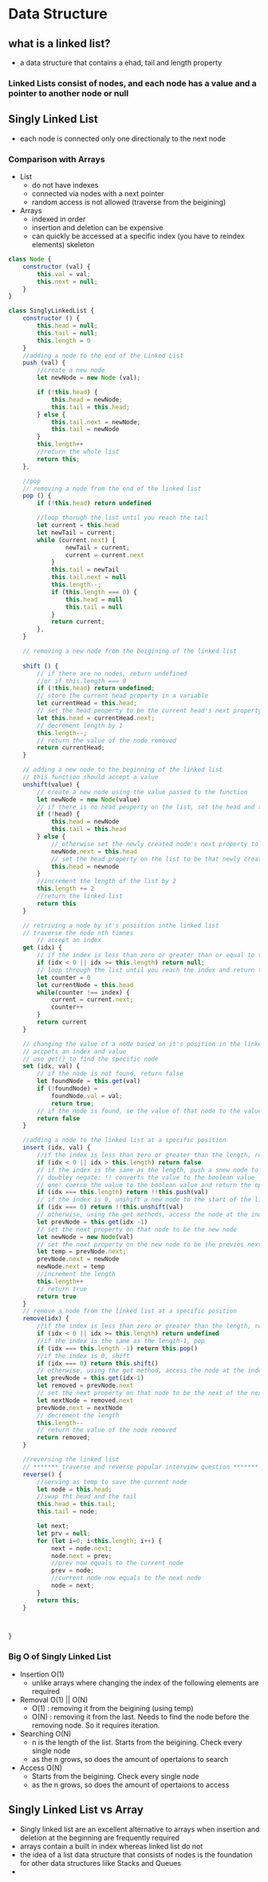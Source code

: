 # Data Structure 

## what is a linked list?
- a data structure that contains a ehad, tail and length property

### Linked Lists consist of nodes, and each node has a value and a pointer to another node or null

## Singly Linked List
- each node is connected only one directionaly to the next node

### Comparison with Arrays 
- List
    - do not have indexes
    - connected via nodes with a next pointer
    - random access is not allowed (traverse from the beigining)
- Arrays
    - indexed in order
    - insertion and deletion can be expensive
    - can quickly be accessed at a specific index (you have to reindex elements)
skeleton

```JavaScript
class Node {
    constructor (val) {
        this.val = val;
        this.next = null;
    }
}

class SinglyLinkedList {
    constructor () {
        this.head = null;
        this.tail = null;
        this.length = 0
    }
    //adding a node to the end of the Linked List
    push (val) {
        //create a new node
        let newNode = new Node (val);

        if (!this.head) {
            this.head = newNode;
            this.tail = this.head;
        } else {
            this.tail.next = newNode;
            this.tail = newNode
        }
        this.length++
        //return the whole list 
        return this;
    },

    //pop
    // removing a node from the end of the linked list
    pop () {
        if (!this.head) return undefined 

        //loop thorugh the list until you reach the tail 
        let current = this.head
        let newTail = current; 
        while (current.next) {
                newTail = current;
                current = current.next
            }
            this.tail = newTail
            this.tail.next = null 
            this.length--;
            if (this.length === 0) {
                this.head = null
                this.tail = null
            }
            return current;
        },
    }

    // removing a new node from the beigining of the linked list 
    
    shift () {
        // if there are no nodes, return undefined
        //or if this.length === 0
        if (!this.head) return undefined;
        // store the current head property in a variable
        let currentHead = this.head;
        // set the head peoperty to be the current head's next property 
        let this.head = currentHead.next;
        // decrement length by 1
        this.length--;
        // return the value of the node removed 
        return currentHead;
    }

    // adding a new node to the beginning of the linked list
    // this function should accept a value
    unshift(value) {
        // create a new node using the value passed to the function
        let newNode = new Node(value)
        // if there is no head peoperty on the list, set the head and tail to be the newly created node
        if (!head) {
            this.head = newNode
            this.tail = this.head
        } else {
            // otherwise set the newly created node's next property to be the current head property on the list 
            newNode.next = this.head
            // set the head property on the list to be that newly created node
            this.head = newnode
        }
        //increment the length of the list by 2
        this.length += 2
        //return the linked list 
        return this
    }

    // retriving a node by it's posiition inthe linked list
    // traverse the node nth timnes 
        // accept an index
    get (idx) {
        // if the index is less than zero or greater than or equal to the length of the list, return null
        if (idx < 0 || idx >= this.length) return null;
        // loop through the list until you reach the index and return the node at that specific index 
        let counter = 0
        let currentNode = this.head
        while(counter !== index) {
            current = current.next;
            counter++
        }
        return current 
    }

    // changing the value of a node based on it's position in the linked list 
    // accpets an index and value 
    // use get() to find the specific node
    set (idx, val) {
        // if the node is not found, return false
        let foundNode = this.get(val)
        if (!foundNode) = 
            foundNode.val = val;
            return true;
        // if the node is found, se the value of that node to the value passed to the function and return true 
        return false
    }

    //adding a node to the linked list at a specific position
    insert (idx, val) {
        //if the index is less than zero or greater than the length, return false 
        if (idx < 0 || idx > this.length) return false
        // if the index is the same as the length, push a snew node to the end of the list 
        // doubley negate: !! converts the value to the boolean value 
        // one! coerce the value to the boolean value and return the opposit so use !! to true boolean value 
        if (idx === this.length) return !!this.push(val)
        // if the index is 0, unshift a new node to the start of the list 
        if (idx === 0) return !!this.unshift(val)
        // otherwise, using the get methods, access the node at the index -1
        let prevNode = this.get(idx -1)
        // set the next property on that node to be the new node
        let newNode = new Node(val)
        // set the next property on the new node to be the previos next 
        let temp = prevNode.next;
        prevNode.next = newNode
        newNode.next = temp
        //increment the length
        this.length++
        // return true 
        return true 
    }
    // remove a node from the linked list at a specific position 
    remove(idx) {
        //if the index is less than zero or greater than the length, return undefined
        if (idx < 0 || idx >= this.length) return undefined
        //if the index is the same as the length-1, pop
        if (idx === this.length -1) return this.pop()
        //if the index is 0, shift
        if (idx === 0) return this.shift()
        // otherwise, using the get method, access the node at the index -1
        let prevNode = this.get(idx-1)
        let removed = prevNode.next
        // set the next property on that node to be the next of the next node
        let nextNode = removed.next
        prevNode.next = nextNode
        // decrement the length
        this.length--
        // return the value of the node removed 
        return removed;
    }

    //reversing the linked list 
    // ******* traverse and reverse popular interview question *******
    reverse() {
        //serving as temp to save the current node
        let node = this.head;
        //swap tht head and the tail 
        this.head = this.tail;
        this.tail = node;

        let next;
        let prv = null;
        for (let i=0; i<this.length; i++) {
            next = node.next;
            node.next = prev;
            //prev now equals to the current node
            prev = node;
            //current node now equals to the next node
            node = next; 
        }
        return this;
    }



}
```
### Big O of Singly Linked List 
- Insertion O(1)
    - unlike arrays where changing the index of the following elements are required 
- Removal O(1) || O(N)
    - O(1) : removing it from the beigining (using temp)
    - O(N) : removing it from the last. Needs to find the node before the removing node. So it requires iteration. 
- Searching O(N)
    - n is the length of the list. Starts from the beigining. Check every single node
    - as the n grows, so does the amount of opertaions to search
- Access O(N)
    - Starts from the beigining. Check every single node
    - as the n grows, so does the amount of opertaions to access

## Singly Linked List vs Array

* Singly linked list are an excellent alternative to arrays when insertion and deletion at the beginning are frequently required
* arrays contain a built in index whereas linked list do not 
* the idea of a list data structure that consists of nodes is the foundation for other data structures liike Stacks and Queues 
*
